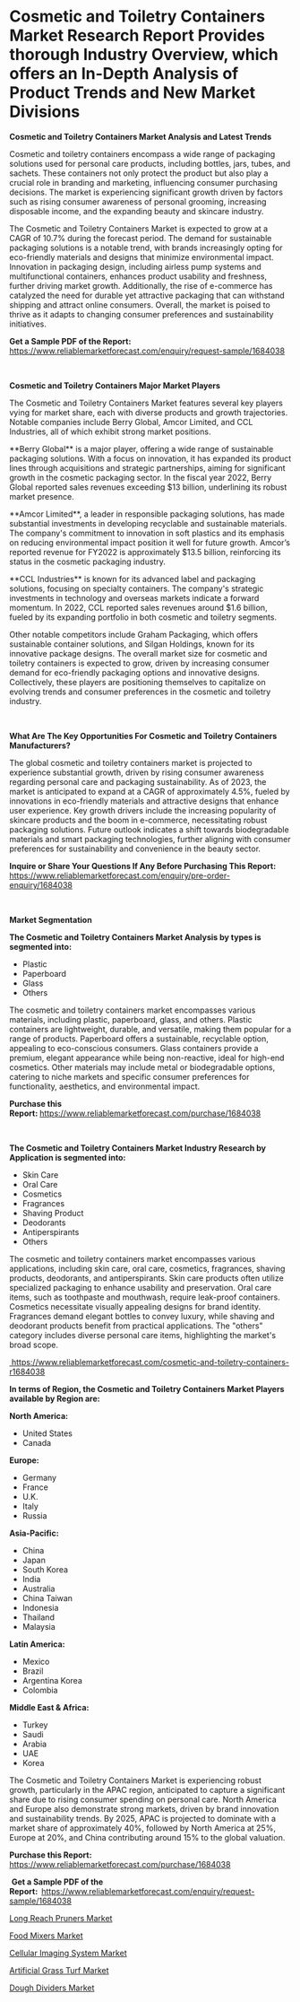 <p><h1>Cosmetic and Toiletry Containers Market Research Report Provides thorough Industry Overview, which offers an In-Depth Analysis of Product Trends and New Market Divisions</h1></p><p><strong>Cosmetic and Toiletry Containers Market Analysis and Latest Trends</strong></p>
<p><p>Cosmetic and toiletry containers encompass a wide range of packaging solutions used for personal care products, including bottles, jars, tubes, and sachets. These containers not only protect the product but also play a crucial role in branding and marketing, influencing consumer purchasing decisions. The market is experiencing significant growth driven by factors such as rising consumer awareness of personal grooming, increasing disposable income, and the expanding beauty and skincare industry.</p><p>The Cosmetic and Toiletry Containers Market is expected to grow at a CAGR of 10.7% during the forecast period. The demand for sustainable packaging solutions is a notable trend, with brands increasingly opting for eco-friendly materials and designs that minimize environmental impact. Innovation in packaging design, including airless pump systems and multifunctional containers, enhances product usability and freshness, further driving market growth. Additionally, the rise of e-commerce has catalyzed the need for durable yet attractive packaging that can withstand shipping and attract online consumers. Overall, the market is poised to thrive as it adapts to changing consumer preferences and sustainability initiatives.</p></p>
<p><strong>Get a Sample PDF of the Report:&nbsp;</strong> <a href="https://www.reliablemarketforecast.com/enquiry/request-sample/1684038?utm_campaign=1129&utm_medium=2&utm_source=Github&utm_content=ia&utm_term=19102024&utm_id=cosmetic-and-toiletry-containers">https://www.reliablemarketforecast.com/enquiry/request-sample/1684038</a></p>
<p>&nbsp;</p>
<p><strong>Cosmetic and Toiletry Containers Major Market Players</strong></p>
<p><p>The Cosmetic and Toiletry Containers Market features several key players vying for market share, each with diverse products and growth trajectories. Notable companies include Berry Global, Amcor Limited, and CCL Industries, all of which exhibit strong market positions.</p><p>**Berry Global** is a major player, offering a wide range of sustainable packaging solutions. With a focus on innovation, it has expanded its product lines through acquisitions and strategic partnerships, aiming for significant growth in the cosmetic packaging sector. In the fiscal year 2022, Berry Global reported sales revenues exceeding $13 billion, underlining its robust market presence.</p><p>**Amcor Limited**, a leader in responsible packaging solutions, has made substantial investments in developing recyclable and sustainable materials. The company's commitment to innovation in soft plastics and its emphasis on reducing environmental impact position it well for future growth. Amcor’s reported revenue for FY2022 is approximately $13.5 billion, reinforcing its status in the cosmetic packaging industry.</p><p>**CCL Industries** is known for its advanced label and packaging solutions, focusing on specialty containers. The company's strategic investments in technology and overseas markets indicate a forward momentum. In 2022, CCL reported sales revenues around $1.6 billion, fueled by its expanding portfolio in both cosmetic and toiletry segments.</p><p>Other notable competitors include Graham Packaging, which offers sustainable container solutions, and Silgan Holdings, known for its innovative package designs. The overall market size for cosmetic and toiletry containers is expected to grow, driven by increasing consumer demand for eco-friendly packaging options and innovative designs. Collectively, these players are positioning themselves to capitalize on evolving trends and consumer preferences in the cosmetic and toiletry industry.</p></p>
<p>&nbsp;</p>
<p><strong>What Are The Key Opportunities For Cosmetic and Toiletry Containers Manufacturers?</strong></p>
<p><p>The global cosmetic and toiletry containers market is projected to experience substantial growth, driven by rising consumer awareness regarding personal care and packaging sustainability. As of 2023, the market is anticipated to expand at a CAGR of approximately 4.5%, fueled by innovations in eco-friendly materials and attractive designs that enhance user experience. Key growth drivers include the increasing popularity of skincare products and the boom in e-commerce, necessitating robust packaging solutions. Future outlook indicates a shift towards biodegradable materials and smart packaging technologies, further aligning with consumer preferences for sustainability and convenience in the beauty sector.</p></p>
<p><strong>Inquire or Share Your Questions If Any Before Purchasing This Report:</strong> <a href="https://www.reliablemarketforecast.com/enquiry/pre-order-enquiry/1684038?utm_campaign=1129&utm_medium=2&utm_source=Github&utm_content=ia&utm_term=19102024&utm_id=cosmetic-and-toiletry-containers">https://www.reliablemarketforecast.com/enquiry/pre-order-enquiry/1684038</a></p>
<p>&nbsp;</p>
<p><strong>Market Segmentation</strong></p>
<p><strong>The Cosmetic and Toiletry Containers Market Analysis by types is segmented into:</strong></p>
<p><ul><li>Plastic</li><li>Paperboard</li><li>Glass</li><li>Others</li></ul></p>
<p><p>The cosmetic and toiletry containers market encompasses various materials, including plastic, paperboard, glass, and others. Plastic containers are lightweight, durable, and versatile, making them popular for a range of products. Paperboard offers a sustainable, recyclable option, appealing to eco-conscious consumers. Glass containers provide a premium, elegant appearance while being non-reactive, ideal for high-end cosmetics. Other materials may include metal or biodegradable options, catering to niche markets and specific consumer preferences for functionality, aesthetics, and environmental impact.</p></p>
<p><strong>Purchase this Report:&nbsp;</strong><a href="https://www.reliablemarketforecast.com/purchase/1684038?utm_campaign=1129&utm_medium=2&utm_source=Github&utm_content=ia&utm_term=19102024&utm_id=cosmetic-and-toiletry-containers">https://www.reliablemarketforecast.com/purchase/1684038</a></p>
<p>&nbsp;</p>
<p><strong>The Cosmetic and Toiletry Containers Market Industry Research by Application is segmented into:</strong></p>
<p><ul><li>Skin Care</li><li>Oral Care</li><li>Cosmetics</li><li>Fragrances</li><li>Shaving Product</li><li>Deodorants</li><li>Antiperspirants</li><li>Others</li></ul></p>
<p><p>The cosmetic and toiletry containers market encompasses various applications, including skin care, oral care, cosmetics, fragrances, shaving products, deodorants, and antiperspirants. Skin care products often utilize specialized packaging to enhance usability and preservation. Oral care items, such as toothpaste and mouthwash, require leak-proof containers. Cosmetics necessitate visually appealing designs for brand identity. Fragrances demand elegant bottles to convey luxury, while shaving and deodorant products benefit from practical applications. The "others" category includes diverse personal care items, highlighting the market's broad scope.</p></p>
<p><a href="https://www.reliablemarketforecast.com/cosmetic-and-toiletry-containers-r1684038?utm_campaign=1129&utm_medium=2&utm_source=Github&utm_content=ia&utm_term=19102024&utm_id=cosmetic-and-toiletry-containers">&nbsp;https://www.reliablemarketforecast.com/cosmetic-and-toiletry-containers-r1684038</a></p>
<p><strong>In terms of Region, the Cosmetic and Toiletry Containers Market Players available by Region are:</strong></p>
<p>
    <p> <strong> North America: </strong>
        <ul>
            <li>United States</li>
            <li>Canada</li>
        </ul>
        </p> 
    <p> <strong> Europe: </strong>
        <ul>
            <li>Germany</li>
            <li>France</li>
            <li>U.K.</li>
            <li>Italy</li>
            <li>Russia</li>
        </ul>
        </p> 
    <p> <strong> Asia-Pacific: </strong>
        <ul>
            <li>China</li>
            <li>Japan</li>
            <li>South Korea</li>
            <li>India</li>
            <li>Australia</li>
            <li>China Taiwan</li>
            <li>Indonesia</li>
            <li>Thailand</li>
            <li>Malaysia</li>
        </ul>
        </p> 
    <p> <strong> Latin America: </strong>
        <ul>
            <li>Mexico</li>
            <li>Brazil</li>
            <li>Argentina Korea</li>
            <li>Colombia</li>
        </ul>
        </p> 
    <p> <strong> Middle East & Africa: </strong>
        <ul>
            <li>Turkey</li>
            <li>Saudi</li>
            <li>Arabia</li>
            <li>UAE</li>
            <li>Korea</li>
        </ul>
    </p>
    </p>
<p><p>The Cosmetic and Toiletry Containers Market is experiencing robust growth, particularly in the APAC region, anticipated to capture a significant share due to rising consumer spending on personal care. North America and Europe also demonstrate strong markets, driven by brand innovation and sustainability trends. By 2025, APAC is projected to dominate with a market share of approximately 40%, followed by North America at 25%, Europe at 20%, and China contributing around 15% to the global valuation.</p></p>
<p><strong>Purchase this Report: </strong><a href="https://www.reliablemarketforecast.com/purchase/1684038?utm_campaign=1129&utm_medium=2&utm_source=Github&utm_content=ia&utm_term=19102024&utm_id=cosmetic-and-toiletry-containers">https://www.reliablemarketforecast.com/purchase/1684038</a></p>
<p>&nbsp;<strong>Get a Sample PDF of the Report:&nbsp;&nbsp;</strong><a href="https://www.reliablemarketforecast.com/enquiry/request-sample/1684038?utm_campaign=1129&utm_medium=2&utm_source=Github&utm_content=ia&utm_term=19102024&utm_id=cosmetic-and-toiletry-containers">https://www.reliablemarketforecast.com/enquiry/request-sample/1684038</a></p>
<p><strong></strong></p>
<p><p><a href="https://issuu.com/reportprime-2/docs/long-reach-pruners-market-size-2030_05066384ff1def?utm_campaign=1129&utm_medium=2&utm_source=Github&utm_content=ia&utm_term=19102024&utm_id=cosmetic-and-toiletry-containers">Long Reach Pruners Market</a></p><p><a href="https://github.com/juliaficg7n3/Market-Research-Report-List-1/blob/main/food-mixers-market.md?utm_campaign=1129&utm_medium=2&utm_source=Github&utm_content=ia&utm_term=19102024&utm_id=cosmetic-and-toiletry-containers">Food Mixers Market</a></p><p><a href="https://issuu.com/reportprime-2/docs/cellular-imaging-system-market-size_b679300eee7593?utm_campaign=1129&utm_medium=2&utm_source=Github&utm_content=ia&utm_term=19102024&utm_id=cosmetic-and-toiletry-containers">Cellular Imaging System Market</a></p><p><a href="https://www.linkedin.com/pulse/global-artificial-grass-turf-market-focus-product-type-tuft-10-uguyf?utm_campaign=1129&utm_medium=2&utm_source=Github&utm_content=ia&utm_term=19102024&utm_id=cosmetic-and-toiletry-containers">Artificial Grass Turf Market</a></p><p><a href="https://github.com/loanv6asmitty/Market-Research-Report-List-1/blob/main/dough-dividers-market.md?utm_campaign=1129&utm_medium=2&utm_source=Github&utm_content=ia&utm_term=19102024&utm_id=cosmetic-and-toiletry-containers">Dough Dividers Market</a></p></p>